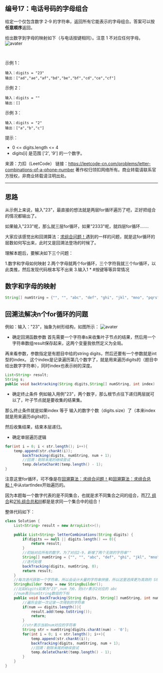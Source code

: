 ## 编号17：电话号码的字母组合

给定一个仅包含数字 2-9 的字符串，返回所有它能表示的字母组合。答案可以按**任意顺序**返回。

给出数字到字母的映射如下（与电话按键相同）。注意 1 不对应任何字母。
![avater](https://camo.githubusercontent.com/0a88f57a4edfba769988b2efcbab005bbebdd6b2fdd98a3228499bbd3a7d667a/68747470733a2f2f696d672d626c6f672e6373646e696d672e636e2f323032303130323931363432343034332e706e67)



 

示例 1：
```
输入：digits = "23"
输出：["ad","ae","af","bd","be","bf","cd","ce","cf"]
```
示例 2：
```
输入：digits = ""
输出：[]
```
示例 3：
```
输入：digits = "2"
输出：["a","b","c"] 
```
提示：

* 0 <= digits.length <= 4
* digits[i] 是范围 ['2', '9'] 的一个数字。

来源：力扣（LeetCode）
链接：https://leetcode-cn.com/problems/letter-combinations-of-a-phone-number
著作权归领扣网络所有。商业转载请联系官方授权，非商业转载请注明出处。

---
## 思路
从示例上来说，输入"23"，最直接的想法就是两层for循环遍历了吧，正好把组合的情况都输出了。

如果输入"233"呢，那么就三层for循环，如果"2333"呢，就四层for循环.......

大家应该感觉出和回溯算法：[求组合问题！](https://github.com/caixiongjiang/caixiongjiang/blob/main/leetcode_java/leetcode_train/leetcode77.md)遇到的一样的问题，就是这for循环的层数如何写出来，此时又是回溯法登场的时候了。

理解本题后，要解决如下三个问题：

1.数字和字母如何映射
2.两个字母就两个for循环，三个字符我就三个for循环，以此类推，然后发现代码根本写不出来
3.输入1 * #按键等等异常情况
## 数字和字母的映射
```java
String[] numString = {"", "", "abc", "def", "ghi", "jkl", "mno", "pqrs", "tuv", "wxyz"};
```

## 回溯法解决n个for循环的问题
例如：输入："23"，抽象为树形结构，如图所示：
![avater](https://camo.githubusercontent.com/e3ea2109e556ee3dec50d10bd777bd8361a198f347f1fd15e633291d51b924e3/68747470733a2f2f696d672d626c6f672e6373646e696d672e636e2f32303230313132333230303330343436392e706e67)

* 确定回溯函数参数
首先需要一个字符串s来收集叶子节点的结果，然后用一个字符串数组result保存起来，这两个变量我依然定义为全局。

再来看参数，参数指定是有题目中给的string digits，然后还要有一个参数就是int型的index。
这个index是记录遍历第几个数字了，就是用来遍历digits的（题目中给出数字字符串），同时index也表示树的深度。
```java
List<String> result;
String s;
public void backtracking(String digits,String[] numString, int index)
```
* 确定终止条件
例如输入用例"23"，两个数字，那么根节点往下递归两层就可以了，叶子节点就是要收集的结果集。

那么终止条件就是如果index 等于 输入的数字个数（digits.size）了（本来index就是用来遍历digits的）。

然后收集结果，结束本层递归。
* 确定单层遍历逻辑
```java
for(int i = 0; i < str.length(); i++){
	temp.append(str.charAt(i));
        backTracking(digits, numString, num + 1);
        //回溯：剔除末尾的继续尝试
        temp.deleteCharAt(temp.length() - 1);
}
```
注意这里for循环，可不像是在[回溯算法：求组合问题！](https://github.com/caixiongjiang/caixiongjiang/blob/main/leetcode_java/leetcode_train/leetcode77.md)和[回溯算法：求组合总和！](https://github.com/caixiongjiang/caixiongjiang/blob/main/leetcode_java/leetcode_train/leetcode216.md)中从startIndex开始遍历的。

因为本题每一个数字代表的是不同集合，也就是求不同集合之间的组合，而[77. 组合](https://github.com/caixiongjiang/caixiongjiang/blob/main/leetcode_java/leetcode_train/leetcode77.md)和[216.组合总和III](https://github.com/caixiongjiang/caixiongjiang/blob/main/leetcode_java/leetcode_train/leetcode216.md)都是是求同一个集合中的组合！


整体代码如下：
```java
class Solution {
    List<String> result = new ArrayList<>();
    
    public List<String> letterCombinations(String digits) {
        if(digits == null || digits.length() == 0){
            return result;
        }
        //初始对应所有的数字，为了对应2-9，新增了两个无效的字符串""
        String[] numString = {"", "", "abc", "def", "ghi", "jkl", "mno", "pqrs", "tuv", "wxyz"};
        //迭代处理
        backTracking(digits, numString, 0);
        return result;
    }
    //每次迭代获取一个字符串，所以会设计大量的字符串拼接，所以这里选择更为高效的 StringBuilder
    StringBuilder temp = new StringBuilder();
    //比如digits如果为"23",num 为0，则str表示2对应的 abc
    //num表示numString数组的下标
    public void backTracking(String digits, String[] numString, int num){
        //遍历全部一次记录一次得到的字符串
        if(num == digits.length()){
            result.add(temp.toString());
            return;
        }
        //str表示当前num对应的字符串
        String str = numString[digits.charAt(num) - '0'];
        for(int i = 0; i < str.length(); i++){
            temp.append(str.charAt(i));
            backTracking(digits, numString, num + 1);
            //回溯：剔除末尾的继续尝试
            temp.deleteCharAt(temp.length() - 1);
        }
    }
}
```